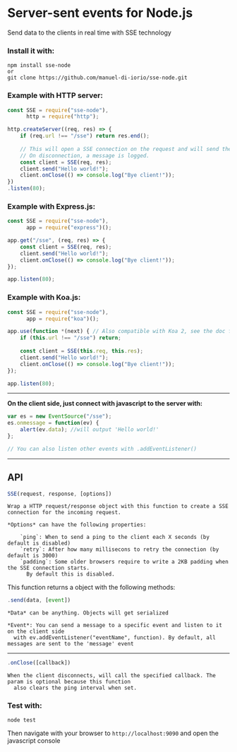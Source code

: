 # Server-sent events for Node.js
Send data to the clients in real time with SSE technology

### Install it with:
  
    npm install sse-node
    or
    git clone https://github.com/manuel-di-iorio/sse-node.git
    
### Example with HTTP server:

```javascript
const SSE = require("sse-node"),
      http = require("http");

http.createServer((req, res) => {
    if (req.url !== "/sse") return res.end();
    
    // This will open a SSE connection on the request and will send the message to the client.
    // On disconnection, a message is logged.
    const client = SSE(req, res);
    client.send("Hello world!");
    client.onClose(() => console.log("Bye client!"));
})
.listen(80);
```

### Example with Express.js:

```javascript
const SSE = require("sse-node"),
      app = require("express")();

app.get("/sse", (req, res) => {
    const client = SSE(req, res);
    client.send("Hello world!");
    client.onClose(() => console.log("Bye client!"));
});

app.listen(80);
```

### Example with Koa.js:

```javascript
const SSE = require("sse-node"),
      app = require("koa")();

app.use(function *(next) { // Also compatible with Koa 2, see the doc for the changes
    if (this.url !== "/sse") return;
    
    const client = SSE(this.req, this.res);
    client.send("Hello world!");
    client.onClose(() => console.log("Bye client!"));
});

app.listen(80);
```

---
**On the client side, just connect with javascript to the server with:**
```javascript
var es = new EventSource("/sse");
es.onmessage = function(ev) {
    alert(ev.data); //will output 'Hello world!'
};

// You can also listen other events with .addEventListener()
```

---
## API

```javascript
SSE(request, response, [options])
```

    Wrap a HTTP request/response object with this function to create a SSE connection for the incoming request.
    
    *Options* can have the following properties:
    
        `ping`: When to send a ping to the client each X seconds (by default is disabled)
        `retry`: After how many millisecons to retry the connection (by default is 3000)
        `padding`: Some older browsers require to write a 2KB padding when the SSE connection starts.
          By default this is disabled.

This function returns a object with the following methods:
```javascript
.send(data, [event])
```
    *Data* can be anything. Objects will get serialized

    *Event*: You can send a message to a specific event and listen to it on the client side
      with ev.addEventListener("eventName", function). By default, all messages are sent to the 'message' event

---
```javascript
.onClose([callback])
```
    When the client disconnects, will call the specified callback. The param is optional because this function
      also clears the ping interval when set.
    
    
### Test with:

    node test
Then navigate with your browser to `http://localhost:9090` and open the javascript console
